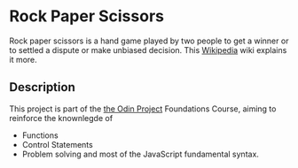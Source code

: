 # Rock Paper Scissors
Rock paper scissors is a hand game played by two people to get a winner or to settled a dispute or make unbiased decision. This [Wikipedia](https://en.wikipedia.org/wiki/Rock_paper_scissors) wiki explains it more.
## Description
This project is part of the [the Odin Project](https://www.theodinproject.com/lessons/foundations-rock-paper-scissors) Foundations Course, aiming to reinforce the knownlegde of
- Functions
- Control Statements
- Problem solving
and most of the JavaScript fundamental syntax.